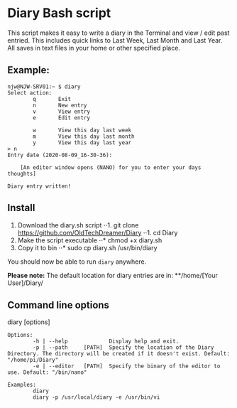 # Diary Bash script

This script makes it easy to write a diary in the Terminal and view / edit past entried.
This includes quick links to Last Week, Last Month and Last Year.
All saves in text files in your home or other specified place.

## Example:

```
njw@NJW-SRV01:~ $ diary
Select action:
        q       Exit
        n       New entry
        v       View entry
        e       Edit entry

        w       View this day last week
        m       View this day last month
        y       View this day last year
> n
Entry date (2020-08-09_16-30-36):

	[An editor window opens (NANO) for you to enter your days thoughts]

Diary entry written!
```

## Install

1. Download the diary.sh script
⋅⋅1. git clone https://github.com/OldTechDreamer/Diary
⋅⋅1. cd Diary
2. Make the script executable
⋅⋅* chmod +x diary.sh
3. Copy it to bin
⋅⋅* sudo cp diary.sh /usr/bin/diary

You should now be able to run `diary` anywhere.

**Please note:** The default location for diary entries are in: **/home/[Your User]/Diary/

## Command line options

diary [options]

	Options:
			-h | --help             Display help and exit.
			-p | --path     [PATH]  Specify the location of the Diary Directory. The directory will be created if it doesn't exist. Default: "/home/pi/Diary"
			-e | --editor   [PATH]  Specify the binary of the editor to use. Default: "/bin/nano"

	Examples:
			diary
			diary -p /usr/local/diary -e /usr/bin/vi